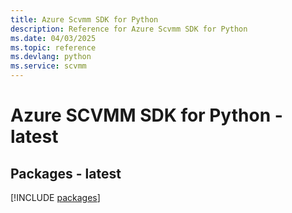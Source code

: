 ```yaml
---
title: Azure Scvmm SDK for Python
description: Reference for Azure Scvmm SDK for Python
ms.date: 04/03/2025
ms.topic: reference
ms.devlang: python
ms.service: scvmm
---
```

# Azure SCVMM SDK for Python - latest
## Packages - latest
[!INCLUDE [packages](scvmm-index.md)]